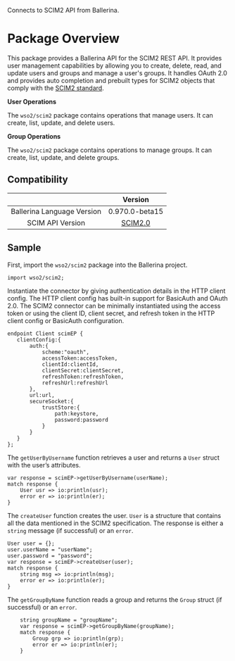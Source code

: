 Connects to SCIM2 API from Ballerina.

# Package Overview
 
This package provides a Ballerina API for the SCIM2 REST API. It provides user management capabilities by allowing you to create, delete, read, and update users and groups and manage a user's groups. It handles OAuth 2.0 and provides auto completion and prebuilt types for SCIM2 objects that comply with the [SCIM2 standard](http://www.simplecloud.info/).

**User Operations**

The `wso2/scim2` package contains operations that manage users. It can create, list, update, and delete users.

**Group Operations**

The `wso2/scim2` package contains operations to manage groups. It can create, list, update, and delete groups.

## Compatibility

|                                 |       Version                  |
|  :---------------------------:  |  :---------------------------: |
|  Ballerina Language Version     |   0.970.0-beta15               |
|  SCIM API Version               |   [SCIM2.0](https://tools.ietf.org/html/rfc7643#section-8.3)|

## Sample
First, import the `wso2/scim2` package into the Ballerina project.

```ballerina
import wso2/scim2;
```

Instantiate the connector by giving authentication details in the HTTP client config. The HTTP client config has built-in support for BasicAuth and OAuth 2.0. The SCIM2 connector can be minimally instantiated using the access token or using the client ID, client secret, and refresh token in the HTTP client config or BasicAuth configuration.

```ballerina
endpoint Client scimEP {
   clientConfig:{
       auth:{
           scheme:"oauth",
           accessToken:accessToken,
           clientId:clientId,
           clientSecret:clientSecret,
           refreshToken:refreshToken,
           refreshUrl:refreshUrl
       },
       url:url,
       secureSocket:{
           trustStore:{
               path:keystore,
               password:password
           }
       }
   }
};
```

The `getUserByUsername` function retrieves a user and returns a `User` struct with the user’s attributes.

```ballerina
var response = scimEP->getUserByUsername(userName);
match response {
    User usr => io:println(usr);
    error er => io:println(er);
}
```

The `createUser` function creates the user. `User` is a structure that contains all the data mentioned in the SCIM2 specification. The response is either a `string` message (if successful) or an `error`.

```ballerina
User user = {};
user.userName = "userName";
user.password = "password";
var response = scimEP->createUser(user);
match response {
    string msg => io:println(msg);
    error er => io:println(er);
}
```

The `getGroupByName` function reads a group and returns the `Group` struct (if successful) or an `error`.
```ballerina
    string groupName = "groupName";
    var response = scimEP->getGroupByName(groupName);
    match response {
        Group grp => io:println(grp);
        error er => io:println(er);
    }
```
